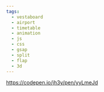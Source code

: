 ```yaml
---
tags:
  - vestaboard
  - airport
  - timetable
  - animation
  - js
  - css
  - gsap
  - split
  - flap
  - 3d
---
```

https://codepen.io/jh3y/pen/yyLmeJd